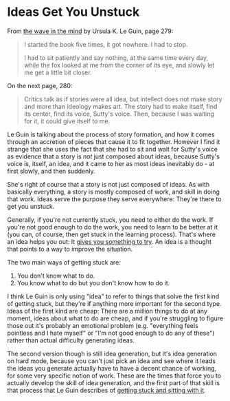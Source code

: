 # Ideas Get You Unstuck

From [the wave in the mind](https://amzn.to/3d13X1P) by Ursula K. Le Guin, page 279:

> I started the book five times, it got nowhere. I had to stop.
>
> I had to sit patiently and say nothing, at the same time every day, while the fox looked at me from the corner of its eye, and slowly let me get a little bit closer.

On the next page, 280:

> Critics talk as if stories were all idea, but intellect does not make story and more than ideology makes art. The story had to make itself, find its center, find its voice, Sutty's voice. Then, because I was waiting for it, it could give itself to me.

Le Guin is talking about the process of story formation, and how it comes through an accretion of pieces that cause it to fit together. However I find it strange that she uses the fact that she had to sit and wait for Sutty's voice as evidence that a story is *not* just composed about ideas, because Sutty's voice is, itself, an idea, and it came to her as most ideas inevitably do - at first slowly, and then suddenly.

She's right of course that a story is not just composed of ideas. As with basically everything, a story is mostly composed of work, and skill in doing that work. Ideas serve the purpose they serve everywhere: They're there to get you unstuck.

Generally, if you're not currently stuck, you need to either do the work. If you're not good enough to do the work, you need to learn to be better at it (you can, of course, then get stuck in the learning process). That's where an idea helps you out: It [gives you something to try](https://notebook.drmaciver.com/posts/2020-02-26-16:07.html). An idea is a thought that points to a way to improve the situation.

The two main ways of getting stuck are:

1. You don't know what to do.
2. You know what to do but you don't know how to do it.

I think Le Guin is only using "idea" to refer to things that solve the first kind of getting stuck, but they're if anything more important for the second type. Ideas of the first kind are cheap: There are a million things to do at any moment, ideas about what to do are cheap, and if you're struggling to figure those out it's probably an emotional problem (e.g. "everything feels pointless and I hate myself" or "I'm not good enough to do any of these") rather than actual difficulty generating ideas.

The second version though is still idea generation, but it's idea generation on hard mode, because you can't just pick an idea and see where it leads the ideas you generate actually have to have a decent chance of working, for some very specific notion of work. These are the times that force you to actually develop the skill of idea generation,
and the first part of that skill is that process that Le Guin describes of [getting stuck and sitting with it](https://mathwithbaddrawings.com/2017/09/20/the-state-of-being-stuck/).

